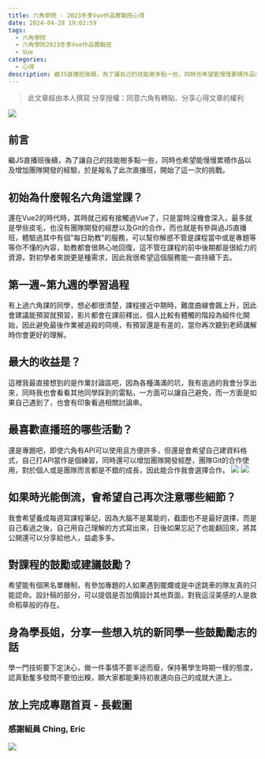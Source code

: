 ```yaml
---
title: 六角學院 - 2023冬季Vue作品實戰班心得
date: 2024-04-28 19:02:59
tags:
  - 六角學院
  - 六角學院2023冬季Vue作品實戰班
  - Vue
categories:
  - 心得
description: 繼JS直播班後續，為了讓自己的技能樹多點一些，同時也希望能慢慢累積作品以及增加團隊開發的經驗，於是報名了此次直播班，開始了這一次的挑戰。
---
```


> 此文章經由本人撰寫
> 分享授權：同意六角有轉貼、分享心得文章的權利

![](https://images.vocus.cc/0a7160b9-7c3e-4f40-97a2-02b9d4904c49.png)

## 前言
繼JS直播班後續，為了讓自己的技能樹多點一些，同時也希望能慢慢累積作品以及增加團隊開發的經驗，於是報名了此次直播班，開始了這一次的挑戰。


## 初始為什麼報名六角這堂課？
還在Vue2的時代時，其時就己經有接觸過Vue了，只是當時沒機會深入，最多就是學些皮毛，也沒有團隊開發的經歷以及Git的合作，而也就是有參與過JS直播班，體驗過其中有個"每日助教"的服務，可以幫你解惑不管是課程當中或是專題等等你不懂的內容，助教都會很熱心地回復，這不管在課程的前中後期都是很給力的資源，對初學者來說更是種需求，因此我很希望這個服務能一直持續下去。


## 第一週~第九週的學習過程
有上過六角課的同學，想必都很清楚，課程接近中期時，難度曲線會飆上升，因此會建議能預習就預習，影片都會在課前釋出，個人比較有體觸的階段為組件化開始，因此避免最後作業被追殺的冏境，有預習還是有差的，當你再次聽到老師講解時你會更好的理解。


## 最大的收益是？
這裡我最直接想到的是作業討論區吧，因為各種滿滿的坑，我有逾過的我會分享出來，同時我也會看看其他同學踩到的雷點，一方面可以讓自己避免，而一方面是如果自己遇到了，也會有印象看過相關討論串。


## 最喜歡直播班的哪些活動？
還是專題吧，即使六角有API可以使用且方便許多，但還是會希望自己建資料格式，自己打API當作是個練習，同時還可以增加團隊開發經歷，團隊Git的合作使用，對於個人或是團隊而言都是不錯的成長，因此能合作我會選擇合作。
![](https://images.vocus.cc/8797b267-993c-4970-9afd-906b5d4d3d7d.png)
![](https://images.vocus.cc/733c16af-62c9-472b-adde-fab4a4f69b01.png)


## 如果時光能倒流，會希望自己再次注意哪些細節？
我會希望養成每週寫課程筆記，因為大腦不是萬能的，截圖也不是最好選擇，而是自己看過之後，自己用自己理解的方式寫出來，日後如果忘記了也能翻回來，將其公開還可以分享給他人，益處多多。


## 對課程的鼓勵或建議鼓勵？
希望能有個黑名單機制，有參加專題的人如果遇到擺爛或是中途跳車的隊友真的只能認命。設計稿的部分，可以提倡是否加價設計其他頁面，對我這沒美感的人是救命稻草般的存在。


## 身為學長姐，分享一些想入坑的新同學一些鼓勵勵志的話
學一門技術要下定決心，做一件事情不要半途而廢，保持著學生時期一樣的態度，認真勤奮多發問不要怕出糗，願大家都能秉持初衷邁向自己的成就大道上。


## 放上完成專題首頁 - 長截圖
### 感謝組員 Ching, Eric

![](https://images.vocus.cc/57ae29ae-c75a-4ab5-9b1e-2d3da9c5f777.jpg)
